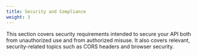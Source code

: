 ```yaml
---
title: Security and Compliance
weight: 3
---
```


This section covers security requirements intended to secure your API both from unauthorized use and from
authorized misuse. It also covers relevant, security-related topics such as CORS headers and browser security.
